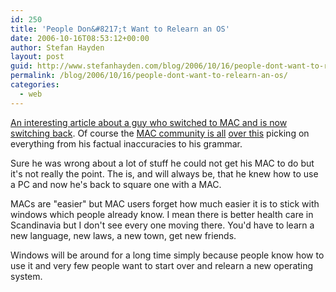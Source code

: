 ```yaml
---
id: 250
title: 'People Don&#8217;t Want to Relearn an OS'
date: 2006-10-16T08:53:12+00:00
author: Stefan Hayden
layout: post
guid: http://www.stefanhayden.com/blog/2006/10/16/people-dont-want-to-relearn-an-os/
permalink: /blog/2006/10/16/people-dont-want-to-relearn-an-os/
categories:
  - web
---
```

<p><a href="http://www.law.com/jsp/legaltechnology/pubArticleLT.jsp?id=1160730321685">An interesting article about a guy who switched to MAC and is now switching back</a>. Of course the <a href="http://wilshipley.com/blog/2006/10/flame-my-birthday-present-to-me.html">MAC community is all</a> <a href="http://patrickhaney.com/thinktank/2006/10/15/larry-bodine-jackass">over this</a> picking on everything from his factual inaccuracies to his grammar.</p>
<p>Sure he was wrong about a lot of stuff he could not get his MAC to do but it's not really the point. The is, and will always be, that he knew how to use a PC and now he's back to square one with a MAC.</p>
<p>MACs are "easier" but MAC users forget how much easier it is to stick with windows which people already know. I mean there is better health care in Scandinavia but I don't see every one moving there. You'd have to learn a new language, new laws, a new town, get new friends.</p>
<p>Windows will be around for a long time simply because people know how to use it and very few people want to start over and relearn a new operating system.
</p>
